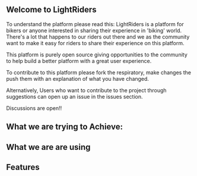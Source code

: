 ## Welcome to LightRiders
To understand the platform please read this:
LightRiders is a platform for bikers or anyone interested in sharing their experience in 'biking' world.
There's a lot that happens  to our riders out there and we as the community want to make it easy for riders to share their experience on this platform.

This platform is purely open source giving opportunities to the community to help build a better platform with a great user experience.

To contribute to this platform please fork the respiratory, make changes the push them with an explanation of what you have changed.

Alternatively,
Users who want to contribute to the project through suggestions can open up an issue in the issues section.

Discussions are open!!

## What we are trying to Achieve:

## What we are are using

## Features
